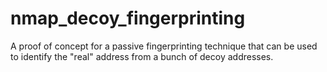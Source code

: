 # nmap_decoy_fingerprinting
A proof of concept for a passive fingerprinting technique that can be used to identify the "real" address from a bunch of decoy addresses.
